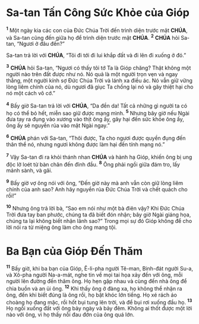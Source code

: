 # Sa-tan Tấn Công Sức Khỏe của Gióp
<sup><b>1</b></sup> Một ngày kia các con của Đức Chúa Trời đến trình diện trước mặt **CHÚA**, và Sa-tan cũng đến giữa họ để trình diện trước mặt **CHÚA**. <sup><b>2</b></sup> **CHÚA** hỏi Sa-tan, “Ngươi ở đâu đến?”

Sa-tan trả lời với **CHÚA**, “Tôi đi tới đi lui khắp đất và đi lên đi xuống ở đó.”

<sup><b>3</b></sup> **CHÚA** hỏi Sa-tan, “Ngươi có thấy tôi tớ Ta là Gióp chăng? Thật không một người nào trên đất được như nó. Nó quả là một người trọn vẹn và ngay thẳng, một người kính sợ Đức Chúa Trời và lánh xa điều ác. Nó vẫn giữ vững lòng liêm chính của nó, dù ngươi đã giục Ta chống lại nó và gây thiệt hại cho nó một cách vô cớ.”

<sup><b>4</b></sup> Bấy giờ Sa-tan trả lời với **CHÚA**, “Da đền da! Tất cả những gì người ta có họ có thể bỏ hết, miễn sao giữ được mạng mình. <sup><b>5</b></sup> Nhưng bây giờ nếu Ngài đưa tay ra đụng vào xương vào thịt ông ấy, gây hại đến sức khỏe ông ấy, ông ấy sẽ nguyền rủa vào mặt Ngài ngay.”

<sup><b>6</b></sup> **CHÚA** phán với Sa-tan, “Thôi được, Ta cho ngươi được quyền đụng đến thân thể nó, nhưng ngươi không được làm hại đến tính mạng nó.”

<sup><b>7</b></sup> Vậy Sa-tan đi ra khỏi thánh nhan **CHÚA** và hành hạ Gióp, khiến ông bị ung độc lở loét từ bàn chân đến đỉnh đầu. <sup><b>8</b></sup> Ông phải ngồi giữa đám tro, lấy mảnh sành, và gãi.

<sup><b>9</b></sup> Bấy giờ vợ ông nói với ông, “Đến giờ này mà anh vẫn còn giữ lòng liêm chính của anh sao? Anh hãy nguyền rủa Đức Chúa Trời và chết quách cho rồi!”

<sup><b>10</b></sup> Nhưng ông trả lời bà, “Sao em nói như một bà điên vậy? Khi Đức Chúa Trời đưa tay ban phước, chúng ta đã biết đón nhận; bây giờ Ngài giáng họa, chúng ta lại không biết nhận lãnh sao?” Trong mọi sự đó Gióp không để cho lời nói ra từ miệng ông làm cho ông mang tội.


# Ba Bạn của Gióp Đến Thăm
<sup><b>11</b></sup> Bấy giờ, khi ba bạn của Gióp, Ê-li-pha người Tê-man, Binh-đát người Su-a, và Xô-pha người Na-a-mát, nghe tin về mọi tai họa xảy đến với ông, mỗi người lên đường đến thăm ông. Họ hẹn gặp nhau và cùng đến nhà ông để chia buồn và an ủi ông. <sup><b>12</b></sup> Khi thấy ông ở đàng xa, họ không thể nhận ra ông, đến khi biết đúng là ông rồi, họ bật khóc lớn tiếng. Họ xé rách áo choàng họ đang mặc, rồi hốt bụi tung lên trời, và để bụi rơi xuống đầu họ. <sup><b>13</b></sup> Họ ngồi xuống đất với ông bảy ngày và bảy đêm. Không ai thốt được một lời nào với ông, vì họ thấy nỗi đau đớn của ông quá lớn.